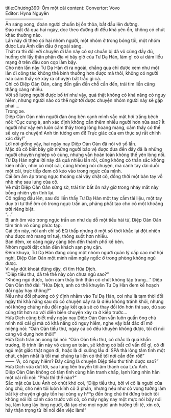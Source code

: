 title:Chương390: Ôm một cái
content:
Convertor: Vovo<br>Editor: Hyna Nguyễn<br>————————-<br>Ăn sáng xong, đoàn người chuẩn bị ổn thỏa, bắt đầu lên đường.<br>Đảo mắt đã qua hai ngày, dọc theo đường đi đều khá yên ổn, không có chút khác thường nào.<br>Lần này đi theo có hai nhóm người, một nhóm ở trong bóng tối, một nhóm được Lưu Ảnh dẫn đầu ở ngoài sáng.<br>Thật ra thì đối với chuyền đi lần này có sự chuẩn bị đã vô cùng đầy đủ, huống chi lấy thân phận địa vị bây giờ của Tư Dạ Hàn, làm gì có ai dám liều mạng ở trên đầu con cọp làm bậy.<br>Cho nên lần này Tư Dạ Hàn đi ra ngoài, chẳng qua chỉ được xem như một lần đi công tác không thể bình thường hơn được mà thôi, không có người nào cảm thấy sẽ xảy ra chuyện bất trắc gì cả.<br>Chỉ có Diệp Oản Oản, càng đến gần đến chỗ cần đến, trái tim liền căng thẳng càng nhiều.<br>Với số lượng người được bố trí như vậy, quả thật không có khả năng có nguy hiểm, nhưng người nào có thể ngờ tới được chuyện nhóm người này sẽ gặp phải …<br>Trong xe.<br>Diệp Oản Oản nhìn người đàn ông bên cạnh mình sắc mặt hơi trắng bệch nói: “Cục cưng à, anh xác định không cần thêm nhiều người hơn nửa sao? Ít người như vậy em luôn cảm thấy trong lòng hoang mang, cảm thấy có thể sẽ xảy ra chuyện! Anh tin tưởng em đi! Trực giác của em thực sự rất chính xác đấy!”<br>Lời nói giống vậy, hai ngày nay Diệp Oản Oản đã nói vô số lần.<br>Mặc dù cô biết bây giờ những người bảo vệ được đưa đến đây đã là những người chuyên nghiệp vô cùng, nhưng vẫn hoàn toàn không thể yên lòng nổi.<br>Tư Dạ Hàn nghe lời này đã quá nhiều lần rồi, cũng không có thần sắc không kiên nhẫn, nhìn cô một cái, cũng không nói chuyện, mà cánh tay dài duỗi một cái, trực tiếp đem cô kéo vào trong ngực của mình.<br>Cái ôm ấm áp trong ngực thoáng cái vậy chặt cô, đồng thời một bàn tay vỗ nhè nhẹ sau lưng của cô.<br>Vẻ mặt Diệp Oản Oản sững sờ, trái tim bất ổn nãy giờ trong nháy mắt này bỗng nhiên yên tĩnh lại.<br>Cô ngẩng đầu lên, sau đó liền thấy Tư Dạ Hàn một tay cầm tài liệu, một tay duy trì tư thế ôm cô trong ngực trấn an, phảng phất tạo cho cô một khoảng trời riêng biệt.<br>“…”<br>Bị anh ôm vào trong ngực trấn an như dụ dỗ một tiểu hài tử, Diệp Oản Oản tâm tình vô cùng phức tạp.<br>Cái tên này, nói anh chỉ số EQ thấp nhưng ở một số thời khắc lại đột nhiên như được mở mang trí tuệ, thông suốt hơn nhiều.<br>Ban đêm, xe càng ngày càng tiến đến thành phố kế bên.<br>Nhóm người đặt chân đến khách sạn phụ cận.<br>Đêm khuya, Tư Dạ Hàn đang cùng một nhóm người quản lý cấp cao mở hội nghị, Diệp Oản Oản một mình nằm ngây ngốc ở trong phòng không ngủ được.<br>Vì vậy dứt khoát đứng dậy, đi tìm Hứa Dịch.<br>“Diệp tiểu thư, đã trễ thế này còn chưa ngủ sao?”<br>“Không ngủ được, luôn cảm thấy tinh thần có chút không tập trung…” Diệp Oản Oản thở dài: “Hứa Dịch, anh có thể khuyên Tư Dạ Hàn đem kế hoạch đổi ngày hay không?”<br>Nếu như đối phương có ý định nhằm vào Tư Dạ Hàn, coi như là tạm thời đổi ngày thì khả năng sau đó có chuyện xảy ra là điều không tránh khỏi, nhưng nói không chừng nếu đổi ngày kết quả sẽ có thay đổi lớn hơn thì sao, dù sao cũng tốt hơn so với diễn biến chuyện xảy ra ở kiếp trước…<br>Hứa Dịch cũng biết mấy ngày nay Diệp Oản Oản vẫn luôn quấn ông chủ mình nói cái gì mà có khả năng có nguy hiểm, nghe vậy bất đắc dĩ mở miệng nói: “Oản Oản tiểu thư, ngay cả cô đều khuyên không được, tôi đi nói càng vô dụng hơn thôi!”<br>Hứa Dịch trấn an xong lại nói: “Oản Oản tiểu thư, cô chắc là quá khẩn trương, lộ trình lần này vô cùng an toàn, sẽ không có bất cứ vấn đề gì, cô đi ngủ một giấc thật ngon đi, hoặc là đi xuống lầu đi SPA thả lỏng tâm tình một chút, chậm nhất là tối mai chúng ta liền có thể tới nơi cần đến rồi!”<br>—— “A, có nguy hiểm? Đây cũng là chuyện Diệp tiểu thư tính được sao?”<br>Hứa Dịch vừa dứt lời, sau lưng liền truyền tới âm thanh của Lưu Ảnh.<br>Diệp Oản Oản không có tâm tình cùng hắn tranh chấp, lạnh lùng nhìn hắn một cái rồi nói: “Phải thì thế nào?”<br>Sắc mặt của Lưu Ảnh có chút khó coi, “Diệp tiểu thư, bởi vì cô là người của ông chủ, cho nên tôi luôn kính cô 3 phần, nhưng nếu như cô vọng tưởng làm bất kỳ chuyện gì gây tổn hại cùng uy h**p đến ông chủ thì đừng trách tôi không nói lời cảnh cáo trước với cô, cô mấy ngày nay một mực nói bậy nói bạ, làm lung lây lòng người, đã tạo cho mọi người ảnh hưởng tồi tệ, xin cô, hãy thận trọng từ lời nói đến việc làm!”